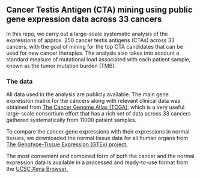 ## Cancer Testis Antigen (CTA) mining using public gene expression data across 33 cancers
In this repo, we carry out a large-scale systematic analysis of the expressions of approx. 250 cancer testis antigens (CTAs) across 33 cancers, with the goal of mining for the top CTA candidates that can be used for new cancer therapies.  The analysis also takes into account a standard measure of mutational load associated with each patient sample, known as the tumor mutation burden (TMB).

### The data
All data used in the analysis are publicly available. The main gene expression matrix for the cancers along with relevant clinical data was obtained from [The Cancer Genome Atlas (TCGA)](https://www.cancer.gov/about-nci/organization/ccg/research/structural-genomics/tcga), which is a very useful large-scale consortium effort that has a rich set of data across 33 cancers gathered systematically from 11000 patient samples. 

To compare the cancer gene expressions with their expressions in normal tissues, we downloaded the normal tissue data for all human organs from [The Genotype-Tissue Expression (GTEx) project.](https://gtexportal.org/home/)

The most convenient and combined form of both the cancer and the normal expression data is available in a processed and ready-to-use format from the [UCSC Xena Browser.](https://xenabrowser.net/datapages/?dataset=TcgaTargetGtex_RSEM_Hugo_norm_count&host=https%3A%2F%2Ftoil.xenahubs.net&removeHub=https%3A%2F%2Fxena.treehouse.gi.ucsc.edu%3A443)
